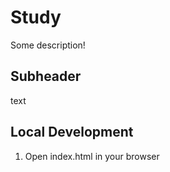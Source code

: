 # Study

Some description!


## Subheader

text

## Local Development

1. Open index.html in your browser
